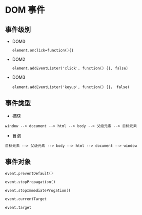 # DOM 事件

## 事件级别

+ DOM0

  `element.onclick=function(){}`

+ DOM2

  `element.addEventLister('click', function() {}, false)`

+ DOM3

  `element.addEventLister('keyup', function() {}， false)`

## 事件类型

+ 捕获

`window --> document --> html --> body --> 父级元素 --> 目标元素`

+ 冒泡

`目标元素 --> 父级元素 --> body --> html --> document --> window`

## 事件对象

`event.preventDefault()`

`event.stopPropagation()`

`event.stopImmediateProgation()`

`event.currentTarget`

`event.target`
